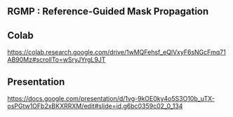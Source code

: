 ## RGMP : Reference-Guided Mask Propagation


## Colab 
https://colab.research.google.com/drive/1wMQFehsf_eQlVxyF6sNGcFmq71AB90Mz#scrollTo=wSryJYrgL9JT

## Presentation
https://docs.google.com/presentation/d/1vg-9kOE0ky4o5S3O10b_uTX-osPGtw1OFb2xBKXRRXM/edit#slide=id.g6bc0359c02_0_134
  










